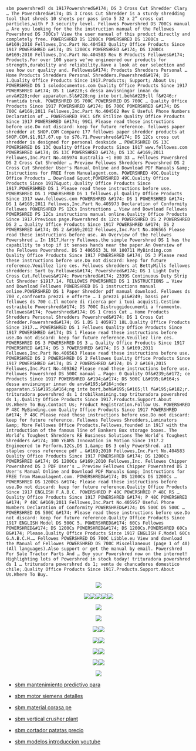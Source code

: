 
```
sbm powershred? ds 1917Powershred&#174; DS 3 Cross Cut Shredder Clary … The Powershred&#174; DS 3 Cross Cut Shredder is a sturdy shredding tool that shreds 10 sheets per pass into 5 32 x 2” cross cut particles,with P 3 security level. Fellowes Powershred DS 700Cs manual … Are you looking for the the instruction manual of the Fellowes Powershred DS 700Cs? View the user manual of this product directly and completely free. POWERSHRED DS 1200Cs POWERSHRED DS 1200Cs … &#169;2010 Fellowes,Inc.Part No.404583 Quality Office Products Since 1917 POWERSHRED &#174; DS 1200Cs POWERSHRED &#174; DS 1200Cs &#169;2010 Fellowes,Inc.Part No.404583 Rev B Products Fellowes&#174; Products.For over 100 years we've engineered our products for strength,durability and reliability.Have a look at our selection and see how our quality and. Fellowes&#174; Products Shredders Personal … Home Products Shredders Personal Shredders.Powershred&#174; DS 1.Quality Office Products Since 1917.Products; Support; About Us; POWERSHRED DS 1 solodocumentos.com Quality Office Products Since 1917 POWERSHRED &#174; DS 1 L&#228;s dessa anvisningar innan du anv&#228;nder apparaten.Sl&#228;ng inte bort,beh&#229;ll f&#246;r framtida bruk. POWERSHRED DS 700C POWERSHRED DS 700C … Quality Office Products Since 1917 POWERSHRED &#174; DS 700C POWERSHRED &#174; DS 700C &#169;2011 Fellowes,Inc.Part No.404562 Rev E Useful Phone Numbers Declaration of … POWERSHRED 99Ci GfK Etilize Quality Office Products Since 1917 POWERSHRED &#174; 99Ci Please read these instructions before use.Do not discard: keep for future reference. fellowes paper shredder at SHOP.COM Compare 177 fellowes paper shredder products at SHOP.COM.$1,917.67.up to $76.71.Powershred&#174; DS 12Cs cross cut shredder is designed for personal deskside … POWERSHRED DS 13C POWERSHRED DS 13C Quality Office Products Since 1917 www.fellowes.com POWERSHRED &#174; DS 13C POWERSHRED &#174; DS 13C &#169;2011 Fellowes,Inc.Part No.405974 Australia +1 800 33 … Fellowes Powershred DS 2 Cross Cut Shredder … Preview Fellowes Shredders Powershred DS 2 Cross Cut Shredder User's Manual Online and Download PDF Manuals &amp; Instructions for FREE from Manualagent.com. POWERSHRED 49C.Quality Office Products … Download &quot;POWERSHRED 49C.Quality Office Products Since 1917&quot;.Quality Office Products Since 1917.POWERSHRED DS 1 Please read these instructions before use. POWERSHRED DS 1 POWERSHRED DS 1 fellowes.pl Quality Office Products Since 1917 www.fellowes.com POWERSHRED &#174; DS 1 POWERSHRED &#174; DS 1 &#169;2011 Fellowes,Inc.Part No.405973 Declaration of Conformity Fellowes POWERSHRED PS 12Cs Instructions … View and Download Fellowes POWERSHRED PS 12Cs instructions manual online.Quality Office Products Since 1917.Previous page.Powershred ds 12cs POWERSHRED DS 2 POWERSHRED DS 2 … Quality Office Products Since 1917 POWERSHRED &#174; DS 2 POWERSHRED &#174; DS 2 &#169;2012 Fellowes,Inc.Part No.406565 Please read these instructions before use. An Overview of the Fellowes Powershred … In 1917,Harry Fellowes.the simple Powershred DS 1 has the capability to stop if it senses hands near the paper.An Overview of the Fellowes Powershred. DS 3 406563 3L NA 100711 MyBinding.com Quality Office Products Since 1917 POWERSHRED &#174; DS 3 Please read these instructions before use.Do not discard: keep for future reference.Veuillez lire ces. Fellowes shredders at BettyMills fellowes shredders: Sort by.Fellowes&#174; Powershred&#174; DS 1 Light Duty Cross Cut.Fellowes&#174; Powershred&#174; 2339S Continuous Duty Strip Cut Shredder $1917.14. FELLOWES POWERSHRED DS 1 INSTRUCTIONS … View and Download Fellowes POWERSHRED DS 1 instructions manual online.POWERSHRED DS 1 Paper Shredder pdf manual download. Fellowes ds 700 c,confronta prezzi e offerte … I prezzi pi&#249; bassi per fellowes ds 700 c.Il motore di ricerca per i tuoi acquisti.Cestino estraibile Powershred&#174; DS 700C Distruggidocumenti a frammento. Fellowes&#174; Powershred&#174; DS 1 Cross Cut … Home Products Shredders Personal Shredders Powershred&#174; DS 1 Cross Cut Shredder.Powershred&#174; DS 1.DS 1 405973 18L.Quality Office Products Since 1917.… POWERSHRED DS 1 Fellowes Quality Office Products Since 1917 POWERSHRED &#174; DS 1 Please read these instructions before use.Do not discard: keep for future reference.Veuillez lire ces. POWERSHRED DS 3 POWERSHRED DS 3 … Quality Office Products Since 1917 POWERSHRED &#174; DS 3 POWERSHRED &#174; DS 3 &#169;2011 Fellowes,Inc.Part No.406563 Please read these instructions before use. POWERSHRED DS 2 POWERSHRED DS 2 Fellowes Quality Office Products Since 1917 POWERSHRED &#174; DS 2 POWERSHRED &#174; DS 2 &#169;2015 Fellowes,Inc.Part No.409362 Please read these instructions before use. Fellowes Powershred DS 500C manual … Page: 0 Quality Of&#239;&#172; ce Products Since 1917 POWERSHRED &#194;&#174; DS 500C L&#195;&#164;s dessa anvisningar innan du anv&#195;&#164;nder apparaten.Sl&#195;&#164;ng inte bort,beh&#195;&#165;ll f&#195;&#182;r. trituradora powershred ds 1 drobilkamining.top trituradora powershred ds 1;.Quality Office Products Since 1917.Products.Support.About Us.Where To Buy.Contact Us; Product Registration.Follow Us. POWERSHRED P 48C MyBinding.com Quality Office Products Since 1917 POWERSHRED &#174; P 48C Please read these instructions before use.Do not discard: keep for future reference. Fellowes Fellowes Shredders,Laminators &amp; More Fellowes Office Products.Fellowes,founded in 1917 with the introduction of the famous line of Bankers Box storage boxes. The World’s Toughest Shredders RE Business Solutions The World’s Toughest Shredders &#174; 100 YEARS Innovation in Motion Since 1917.2 Engineered to Perform.12Cs,DS 1,&amp; DS 3 only PowerShred. a11 staples cross reference pdf … &#169;2010 Fellowes,Inc.Part No.404583 Quality Office Products Since 1917 POWERSHRED &#174; DS 1200Cs POWERSHRED &#174; DS 1200Cs &#169;2010 Fellowes,Inc. Fellowes Chipper Powershred DS 3 PDF User's … Preview Fellowes Chipper Powershred DS 3 User's Manual Online and Download PDF Manuals &amp; Instructions for FREE from Manualagent.com. POWERSHRED&#174; DS 1200Cs DS 1200Cs … POWERSHRED DS 1200Cs &#174; Please read these instructions before use.Do not discard: keep for future reference.Quality Office Products Since 1917 ENGLISH F.A.B.C. POWERSHRED P 48C POWERSHRED P 48C RS … Quality Office Products Since 1917 POWERSHRED &#174; P 48C POWERSHRED &#174; P 48C &#169;2011 Fellowes,Inc.Part No.405957 Useful Phone Numbers Declaration of Conformity POWERSHRED&#174; DS 500C DS 500C … POWERSHRED DS 500C &#174; Please read these instructions before use.Do not discard: keep for future reference.Quality Office Products Since 1917 ENGLISH Model DS 500C 5. POWERSHRED&#174; 60Cs Fellowes POWERSHRED&#174; DS 1200Cs POWERSHRED&#174; DS 1200Cs.POWERSHRED 60Cs В&#174; Please.Quality Office Products Since 1917 ENGLISH F.Model 60Cs G.A.B.C.H.… Fellowes POWERSHRED DS 700C Libble.eu View and download the Manual of Fellowes POWERSHRED DS 700C Miscellaneous (page 1 of 40) (All languages).Also support or get the manual by email. Powershred For Sale Tractor Parts And … Buy your Powershred now on the internet! Highlighting lots of Powershred in stock today! trituradora powershred ds 1 … trituradora powershred ds 1; venta de chancadores domestico chile;.Quality Office Products Since 1917.Products.Support.About Us.Where To Buy. 
```

<div align="center">

<a href="https://es-crusher.shibang-china.com/github&k=sbm+powershred%3F+ds+1917"><img src="https://static.shibang-china.com/es/crusher/logo.jpg"></a>

<a href="https://es-crusher.shibang-china.com/github&k=sbm+powershred%3F+ds+1917"><img src="https://static.shibang-china.com/es/crusher/index.jpg"></a><a href="https://es-crusher.shibang-china.com/material.htmlgithub&k=sbm+powershred%3F+ds+1917"><img src="https://static.shibang-china.com/es/crusher/material.jpg"></a><a href="https://es-crusher.shibang-china.com/application.htmlgithub&k=sbm+powershred%3F+ds+1917"><img src="https://static.shibang-china.com/es/crusher/application.jpg"></a><a href="https://es-crusher.shibang-china.com/aboutus.htmlgithub&k=sbm+powershred%3F+ds+1917"><img src="https://static.shibang-china.com/es/crusher/aboutus.jpg"></a><a href="https://es-crusher.shibang-china.com/contact.htmlgithub&k=sbm+powershred%3F+ds+1917"><img src="https://static.shibang-china.com/es/crusher/contact.jpg"></a>

<a href="https://es-crusher.shibang-china.com/github&k=sbm+powershred%3F+ds+1917"><img src="https://static.shibang-china.com/es/crusher/banner.jpg"></a>

<a href="https://swt.shibang-china.com/github&k=sbm+powershred%3F+ds+1917"><img src="https://static.shibang-china.com/es/crusher/text.jpg"></a>

<a href="https://swt.shibang-china.com/github&k=sbm+powershred%3F+ds+1917"><img src="https://static.shibang-china.com/es/crusher/chat.jpg"></a><a href="https://es-crusher.shibang-china.com/contact.htmlgithub&k=sbm+powershred%3F+ds+1917"><img src="https://static.shibang-china.com/es/crusher/message.jpg"></a>

<a href="https://es-crusher.shibang-china.com/products/pe.htmlgithub&k=sbm+powershred%3F+ds+1917"><img src="https://static.shibang-china.com/es/crusher/pe.jpg"></a><a href="https://es-crusher.shibang-china.com/products/pf.htmlgithub&k=sbm+powershred%3F+ds+1917"><img src="https://static.shibang-china.com/es/crusher/pf.jpg"></a>

<a href="https://es-crusher.shibang-china.com/products/hpt.htmlgithub&k=sbm+powershred%3F+ds+1917"><img src="https://static.shibang-china.com/es/crusher/hpt.jpg"></a><a href="https://es-crusher.shibang-china.com/products/vsi.htmlgithub&k=sbm+powershred%3F+ds+1917"><img src="https://static.shibang-china.com/es/crusher/vsi.jpg"></a>

<a href="https://es-crusher.shibang-china.com/products/klv.htmlgithub&k=sbm+powershred%3F+ds+1917"><img src="https://static.shibang-china.com/es/crusher/klv.jpg"></a><a href="https://es-crusher.shibang-china.com/products/portable.htmlgithub&k=sbm+powershred%3F+ds+1917"><img src="https://static.shibang-china.com/es/crusher/portable.jpg"></a>

<a href="https://swt.shibang-china.com/github&k=sbm+powershred%3F+ds+1917"><img src="https://static.shibang-china.com/es/crusher/case.jpg"></a>

</div>


* [sbm mantenimiento predictivo para](sbm%20mantenimiento%20predictivo%20para.md)

* [sbm motor siemens detalles](sbm%20motor%20siemens%20detalles.md)

* [sbm material corasa pe](sbm%20material%20corasa%20pe.md)

* [sbm vertical crusher plant](sbm%20vertical%20crusher%20plant.md)

* [sbm cortador patatas precio](sbm%20cortador%20patatas%20precio.md)

* [sbm modelos introduccion youtube](sbm%20modelos%20introduccion%20youtube.md)